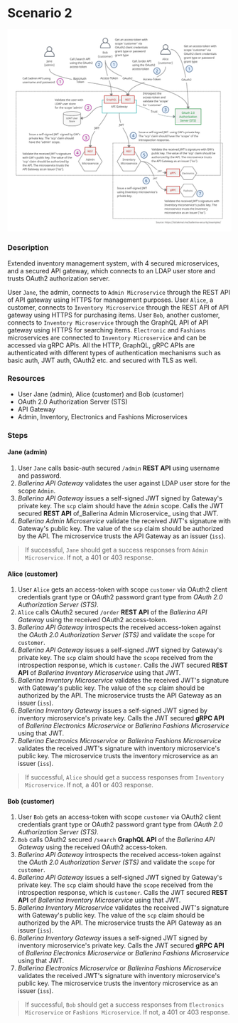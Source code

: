 # Scenario 2

![scenario-2](./scenario-2.png)

### Description

Extended inventory management system, with 4 secured microservices, and a secured API gateway, which connects to an LDAP user store and trusts OAuth2 authorization server.

User `Jane`, the admin, connects to `Admin Microservice` through the REST API of API gateway using HTTPS for management purposes. User `Alice`, a customer, connects to `Inventory Microservice` through the REST API of API gateway using HTTPS for purchasing items. User `Bob`, another customer, connects to `Inventory Microservice` through the GraphQL API of API gateway using HTTPS for searching items. `Electronic` and `Fashions` microservices are connected to `Inventory Microservice` and can be accessed via gRPC APIs. All the HTTP, GraphQL, gRPC APIs are authenticated with different types of authentication mechanisms such as basic auth, JWT auth, OAuth2 etc. and secured with TLS as well.

### Resources

- User Jane (admin), Alice (customer) and Bob (customer)
- OAuth 2.0 Authorization Server (STS)
- API Gateway
- Admin, Inventory, Electronics and Fashions Microservices

### Steps

#### Jane (admin)

1. User `Jane` calls basic-auth secured `/admin` **REST API** using username and password.
2. _Ballerina API Gateway_ validates the user against LDAP user store for the scope `Admin`.
3. _Ballerina API Gateway_ issues a self-signed JWT signed by Gateway's private key. The `scp` claim should  have the `Admin` scope. Calls the JWT secured **REST API** of_Ballerina Admin Microservice_ using that JWT.
4. _Ballerina Admin Microservice_ validate the received JWT's signature with Gateway's public key. The value of the `scp` claim should be authorized by the API. The microservice trusts the API Gateway as an issuer (`iss`).

> If successful, `Jane` should get a success responses from `Admin Microservice`. If not, a 401 or 403 response.

#### Alice (customer)

1. User `Alice` gets an access-token with scope `customer` via OAuth2 client credentials grant type or OAuth2 password grant type from _OAuth 2.0 Authorization Server (STS)_.
2. `Alice` calls OAuth2 secured `/order` **REST API** of the _Ballerina API Gateway_ using the received OAuth2 access-token.
3. _Ballerina API Gateway_ introspects the received access-token against the _OAuth 2.0 Authorization Server (STS)_ and validate the `scope` for `customer`.
4. _Ballerina API Gateway_ issues a self-signed JWT signed by Gateway's private key. The `scp` claim should have the `scope` received from the introspection response, which is `customer`. Calls the JWT secured **REST API** of _Ballerina Inventory Microservice_ using that JWT.
5. _Ballerina Inventory Microservice_ validates the received JWT's signature with Gateway's public key. The value of the `scp` claim should be authorized by the API. The microservice trusts the API Gateway as an issuer (`iss`).
6. _Ballerina Inventory Gateway_ issues a self-signed JWT signed by inventory microservice's private key. Calls the JWT secured **gRPC API** of _Ballerina Electronics Microservice_ or _Ballerina Fashions Microservice_ using that JWT.
7. _Ballerina Electronics Microservice_ or _Ballerina Fashions Microservice_ validates the received JWT's signature with inventory microservice's public key. The microservice trusts the inventory microservice as an issuer (`iss`).

> If successful, `Alice` should get a success responses from `Inventory Microservice`. If not, a 401 or 403 response.

#### Bob (customer)

1. User `Bob` gets an access-token with scope `customer` via OAuth2 client credentials grant type or OAuth2 password grant type from _OAuth 2.0 Authorization Server (STS)_.
2. `Bob` calls OAuth2 secured `/search` **GraphQL API** of the _Ballerina API Gateway_ using the received OAuth2 access-token.
3. _Ballerina API Gateway_ introspects the received access-token against the _OAuth 2.0 Authorization Server (STS)_ and validate the `scope` for `customer`.
4. _Ballerina API Gateway_ issues a self-signed JWT signed by Gateway's private key. The `scp` claim should have the `scope` received from the introspection response, which is `customer`. Calls the JWT secured **REST API** of _Ballerina Inventory Microservice_ using that JWT.
5. _Ballerina Inventory Microservice_ validates the received JWT's signature with Gateway's public key. The value of the `scp` claim should be authorized by the API. The microservice trusts the API Gateway as an issuer (`iss`).
6. _Ballerina Inventory Gateway_ issues a self-signed JWT signed by inventory microservice's private key. Calls the JWT secured **gRPC API** of _Ballerina Electronics Microservice_ or _Ballerina Fashions Microservice_ using that JWT.
7. _Ballerina Electronics Microservice_ or _Ballerina Fashions Microservice_ validates the received JWT's signature with inventory microservice's public key. The microservice trusts the inventory microservice as an issuer (`iss`).

> If successful, `Bob` should get a success responses from `Electronics Microservice` or `Fashions Microservice`. If not, a 401 or 403 response.
